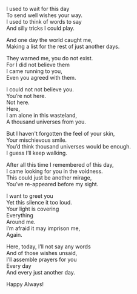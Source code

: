 I used to wait for this day<br >
To send well wishes your way.<br >
I used to think of words to say<br >
And silly tricks I could play.<br >

And one day the world caught me,<br >
Making a list for the rest of just another days.<br >

They warned me, you do not exist.<br >
For I did not believe them<br >
I came running to you,<br >
Even you agreed with them.<br >

I could not not believe you.<br >
You’re not here.<br >
Not here.<br >
Here,<br >
I am alone in this wasteland,<br >
A thousand universes from you.<br >

But I haven't forgotten the feel of your skin,<br >
Your mischievous smile.<br >
You’d think thousand universes would be enough.<br >
I guess I’ll keep walking.<br >

After all this time I remembered  of this day,<br >
I came looking for you in the voidness.<br >
This could just be another mirage,<br >
You’ve re-appeared before my sight.<br >

I want to greet you<br >
Yet this silence it too loud.<br >
Your light is covering<br > 
Everything<br >
Around me.<br >
I’m afraid it may imprison me,<br >
Again.<br >

Here, today, I’ll not say any words<br >
And of those wishes unsaid,<br >
I’ll assemble prayers for you<br >
Every day<br >
And every just another day.<br >

Happy Always!<br >
